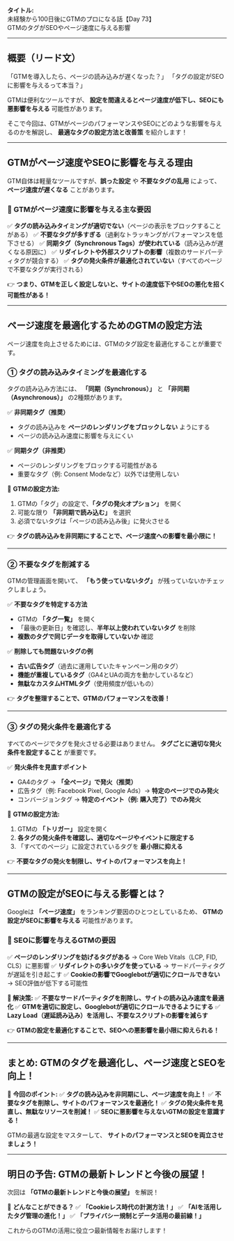 **タイトル:**\
未経験から100日後にGTMのプロになる話【Day 73】\
GTMのタグがSEOやページ速度に与える影響

---

## **概要（リード文）**

「GTMを導入したら、ページの読み込みが遅くなった？」
「タグの設定がSEOに影響を与えるって本当？」

GTMは便利なツールですが、 **設定を間違えるとページ速度が低下し、SEOにも悪影響を与える** 可能性があります。

そこで今回は、GTMがページのパフォーマンスやSEOにどのような影響を与えるのかを解説し、 **最適なタグの設定方法と改善策** を紹介します！

---

## **GTMがページ速度やSEOに影響を与える理由**

GTM自体は軽量なツールですが、**誤った設定** や **不要なタグの乱用** によって、 **ページ速度が遅くなる** ことがあります。

### **🔹 GTMがページ速度に影響を与える主な要因**
✅ **タグの読み込みタイミングが適切でない**（ページの表示をブロックすることがある）
✅ **不要なタグが多すぎる**（過剰なトラッキングがパフォーマンスを低下させる）
✅ **同期タグ（Synchronous Tags）が使われている**（読み込みが遅くなる原因に）
✅ **リダイレクトや外部スクリプトの影響**（複数のサードパーティタグが競合する）
✅ **タグの発火条件が最適化されていない**（すべてのページで不要なタグが実行される）

👉 **つまり、GTMを正しく設定しないと、サイトの速度低下やSEOの悪化を招く可能性がある！**

---

## **ページ速度を最適化するためのGTMの設定方法**

ページ速度を向上させるためには、GTMのタグ設定を最適化することが重要です。

### **① タグの読み込みタイミングを最適化する**

タグの読み込み方法には、 **「同期（Synchronous）」** と **「非同期（Asynchronous）」** の2種類があります。

✅ **非同期タグ（推奨）**
- タグの読み込みを **ページのレンダリングをブロックしない** ようにする
- ページの読み込み速度に影響を与えにくい

✅ **同期タグ（非推奨）**
- ページのレンダリングをブロックする可能性がある
- 重要なタグ（例: Consent Modeなど）以外では使用しない

🔹 **GTMの設定方法:**
1. GTMの「タグ」の設定で、**「タグの発火オプション」** を開く
2. 可能な限り **「非同期で読み込む」** を選択
3. 必須でないタグは「ページの読み込み後」に発火させる

👉 **タグの読み込みを非同期にすることで、ページ速度への影響を最小限に！**

---

### **② 不要なタグを削減する**

GTMの管理画面を開いて、 **「もう使っていないタグ」** が残っていないかチェックしましょう。

✅ **不要なタグを特定する方法**
- GTMの **「タグ一覧」** を開く
- 「最後の更新日」を確認し、**半年以上使われていないタグ** を削除
- **複数のタグで同じデータを取得していないか** 確認

✅ **削除しても問題ないタグの例**
- **古い広告タグ**（過去に運用していたキャンペーン用のタグ）
- **機能が重複しているタグ**（GA4とUAの両方を動かしているなど）
- **無駄なカスタムHTMLタグ**（使用頻度が低いもの）

👉 **タグを整理することで、GTMのパフォーマンスを改善！**

---

### **③ タグの発火条件を最適化する**

すべてのページでタグを発火させる必要はありません。 **タグごとに適切な発火条件を設定すること** が重要です。

✅ **発火条件を見直すポイント**
- GA4のタグ → **「全ページ」で発火（推奨）**
- 広告タグ（例: Facebook Pixel, Google Ads）→ **特定のページでのみ発火**
- コンバージョンタグ → **特定のイベント（例: 購入完了）でのみ発火**

🔹 **GTMの設定方法:**
1. GTMの **「トリガー」** 設定を開く
2. **各タグの発火条件を確認し、適切なページやイベントに限定する**
3. 「すべてのページ」に設定されているタグを **最小限に抑える**

👉 **不要なタグの発火を制限し、サイトのパフォーマンスを向上！**

---

## **GTMの設定がSEOに与える影響とは？**

Googleは **「ページ速度」** をランキング要因のひとつとしているため、 **GTMの設定がSEOに影響を与える** 可能性があります。

### **🔹 SEOに影響を与えるGTMの要因**
✅ **ページのレンダリングを妨げるタグがある** → Core Web Vitals（LCP, FID, CLS）に悪影響
✅ **リダイレクトの多いタグを使っている** → サードパーティタグが遅延を引き起こす
✅ **Cookieの影響でGooglebotが適切にクロールできない** → SEO評価が低下する可能性

**🔹 解決策:**
✅ **不要なサードパーティタグを削除し、サイトの読み込み速度を最適化**
✅ **GTMを適切に設定し、Googlebotが適切にクロールできるようにする**
✅ **Lazy Load（遅延読み込み）を活用し、不要なスクリプトの影響を減らす**

👉 **GTMの設定を最適化することで、SEOへの悪影響を最小限に抑えられる！**

---

## **まとめ: GTMのタグを最適化し、ページ速度とSEOを向上！**

📌 **今回のポイント:**
✅ **タグの読み込みを非同期にし、ページ速度を向上！**
✅ **不要なタグを削除し、サイトのパフォーマンスを最適化！**
✅ **タグの発火条件を見直し、無駄なリソースを削減！**
✅ **SEOに悪影響を与えないGTMの設定を意識する！**

GTMの最適な設定をマスターして、 **サイトのパフォーマンスとSEOを両立させましょう！**

---

## **明日の予告: GTMの最新トレンドと今後の展望！**

次回は **「GTMの最新トレンドと今後の展望」** を解説！

📌 **どんなことができる？**
✅ **「Cookieレス時代の計測方法！」**
✅ **「AIを活用したタグ管理の進化！」**
✅ **「プライバシー規制とデータ活用の最前線！」**

これからのGTMの活用に役立つ最新情報をお届けします！